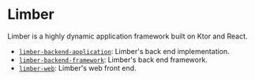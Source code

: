 # Limber

Limber is a highly dynamic application framework built on Ktor and React.

* [`limber-backend-application`](/limber-backend-application):
    Limber's back end implementation.
* [`limber-backend-framework`](/limber-backend-framework):
    Limber's back end framework.
* [`limber-web`](/limber-web):
    Limber's web front end.
